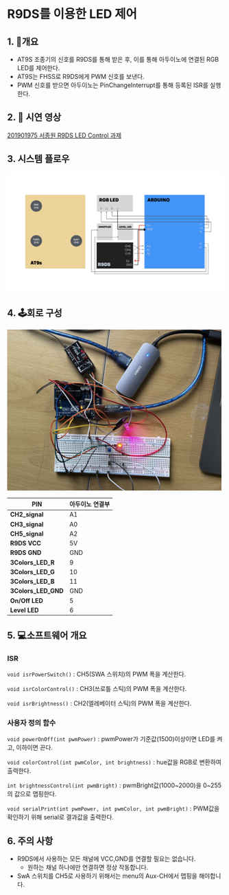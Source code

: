 # R9DS를 이용한 LED 제어

## **1. 📝개요**

- AT9S 조종기의 신호를 R9DS를 통해 받은 후, 이를 통해 아두이노에 연결된 RGB LED를 제어한다.
- AT9S는 FHSS로 R9DS에게 PWM 신호를 보낸다.
- PWM 신호를 받으면 아두이노는 PinChangeInterrupt를 통해 등록된 ISR를 실행한다.

## **2. 🎥 시연 영상**

[201901975 서종원 R9DS LED Control 과제](https://youtu.be/reNCDT40KNs)

## **3. 시스템 플로우**

<img src= "https://github.com/sjw2704/R9DS_LED_Control/blob/main/images/flow.png" width="700" />

## **4. 🕹️회로 구성**

<img src= "https://github.com/sjw2704/R9DS_LED_Control/blob/main/images/IMG_0626.jpg" width="500" />

| **PIN** | **아두이노 연결부** |
| --- | --- |
| **CH2_signal** | A1 |
| **CH3_signal** | A0 |
| **CH5_signal** | A2 |
| **R9DS VCC** | 5V |
| **R9DS GND** | GND |
| **3Colors_LED_R** | 9 |
| **3Colors_LED_G** | 10 |
| **3Colors_LED_B** | 11 |
| **3Colors_LED_GND** | GND |
| **On/Off LED** | 5 |
| **Level LED** | 6 |

## **5. 💻소프트웨어 개요**

### ISR

`void isrPowerSwitch()`  : CH5(SWA 스위치)의 PWM 폭을 계산한다.

`void isrColorControl()`  : CH3(쓰로틀 스틱)의 PWM 폭을 계산한다.

`void isrBrightness()`  : CH2(엘레베이터 스틱)의 PWM 폭을 계산한다.

### 사용자 정의 함수

`void powerOnOff(int pwmPower)`  : pwmPower가 기준값(1500)이상이면 LED를 켜고, 이하이면 끈다.

`void colorControl(int pwmColor, int brightness)`  : hue값을 RGB로 변환하여 출력한다.

`int brightnessControl(int pwmBright)`  : pwmBright값(1000~2000)을 0~255의 값으로 맵핑한다.

`void serialPrint(int pwmPower, int pwmColor, int pwmBright)`  : PWM값을 확인하기 위해 serial로 결과값을 출력한다. 

## **6. 주의 사항**

- R9DS에서 사용하는 모든 채널에 VCC,GND를 연결할 필요는 없습니다.
    - 원하는 채널 하나에만 연결하면 정상 작동합니다.
- SwA 스위치를 CH5로 사용하기 위해서는 menu의 Aux-CH에서 맵핑을 해야합니다.
